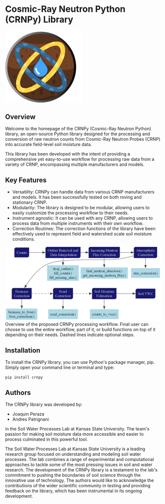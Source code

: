 # Cosmic-Ray Neutron Python (CRNPy) Library

<img src="https://raw.githubusercontent.com/soilwater/crnpy/main/docs/img/logo/crnpy-logo.png" alt="CRNPY logo" width="250"/>

## Overview

Welcome to the homepage of the CRNPy (Cosmic-Ray Neutron Python) library, an open-source Python library designed for the processing and conversion of raw neutron counts from Cosmic-Ray Neutron Probes (CRNP) into accurate field-level soil moisture data.

This library has been developed with the intent of providing a comprehensive yet easy-to-use workflow for processing raw data from a variety of CRNP, encompassing multiple manufacturers and models.

## Key Features
- Versatility: CRNPy can handle data from various CRNP manufacturers and models. It has been successfully tested on both roving and stationary CRNP.
- Modularity: The library is designed to be modular, allowing users to easily customize the processing workflow to their needs.
- Instrument agnostic: It can be used with any CRNP, allowing users to process data from multiple instruments with their own workflow.
- Correction Routines: The correction functions of the library have been effectively used to represent field and watershed scale soil moisture conditions.

![CRNPy Processing Workflow](https://raw.githubusercontent.com/soilwater/crnpy/main/docs/img/workflow.png)
Overview of the proposed CRNPy processing workflow. Final user can choose to use the entire workflow, part of it, or build functions on top of it depending on their needs. Dashed lines indicate optional steps.


## Installation

To install the CRNPy library, you can use Python's package manager, pip. Simply open your command line or terminal and type:

```pip install crnpy```

## Authors

The CRNPy library was developed by:

- Joaquin Peraza
- Andres Patrignani

in the Soil Water Processes Lab at Kansas State University. The team's passion for making soil moisture data more accessible and easier to process culminated in this powerful tool.

The Soil Water Processes Lab at Kansas State University is a leading research group focused on understanding and modeling soil water processes. The lab combines a range of experimental and computational approaches to tackle some of the most pressing issues in soil and water research. The development of the CRNPy library is a testament to the lab's commitment to pushing the boundaries of soil science through the innovative use of technology. The authors would like to acknowledge the contributions of the wider scientific community in testing and providing feedback on the library, which has been instrumental in its ongoing development.
